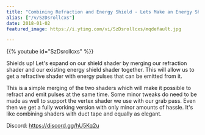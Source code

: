 ```yaml
---
title: "Combining Refraction and Energy Shield - Lets Make an Energy Shield - Part 3"
alias: ["/v/SzDsrollcxs"]
date: 2018-01-02
featured_image: https://i.ytimg.com/vi/SzDsrollcxs/mqdefault.jpg

---
```


{{% youtube id="SzDsrollcxs" %}}

Shields up! Let's expand on our shield shader by merging our refraction shader and our existing energy shield shader together. This will allow us to get a refractive shader with energy pulses that can be emitted from it.

This is a simple merging of the two shaders which will make it possible to refract and emit pulses at the same time. Some minor tweaks do need to be made as well to support the vertex shader we use with our grab pass. Even then we get a fully working version with only minor amounts of hassle. It's like combining shaders with duct tape and equally as elegant.

Discord: https://discord.gg/hU5Kq2u